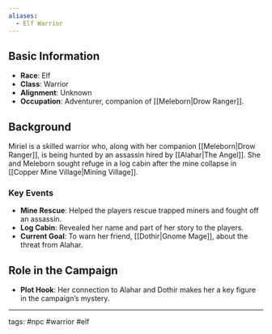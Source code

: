 ```yaml
---
aliases:
  - Elf Warrior
---
```

## Basic Information
- **Race**: Elf
- **Class**: Warrior
- **Alignment**: Unknown
- **Occupation**: Adventurer, companion of [[Meleborn|Drow Ranger]].

## Background
Miriel is a skilled warrior who, along with her companion [[Meleborn|Drow Ranger]], is being hunted by an assassin hired by [[Alahar|The Angel]]. She and Meleborn sought refuge in a log cabin after the mine collapse in [[Copper Mine Village|Mining Village]].

### Key Events
- **Mine Rescue**: Helped the players rescue trapped miners and fought off an assassin.
- **Log Cabin**: Revealed her name and part of her story to the players.
- **Current Goal**: To warn her friend, [[Dothir|Gnome Mage]], about the threat from Alahar.

## Role in the Campaign
- **Plot Hook**: Her connection to Alahar and Dothir makes her a key figure in the campaign’s mystery.

---
tags: #npc #warrior #elf